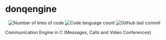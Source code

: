 # donqengine
<p align="center">
	<img alt="Number of lines of code" src="https://img.shields.io/tokei/lines/github/milesdonquijote/donqengine" />
	<img alt="Code language count" src="https://img.shields.io/github/languages/count/milesdonquijote/donqengine?color=yellow" />
	<img alt="GitHub last commit" src="https://img.shields.io/github/last-commit/milesdonquijote/donqengine?color=green" />
</p>
<p>Communication Engine in C (Messages, Calls and Video Conferences)</p>

